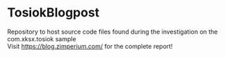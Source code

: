 # TosiokBlogpost
Repository to host source code files found during the investigation on the com.xksx.tosiok sample<br/>
Visit https://blog.zimperium.com/ for the complete report!
